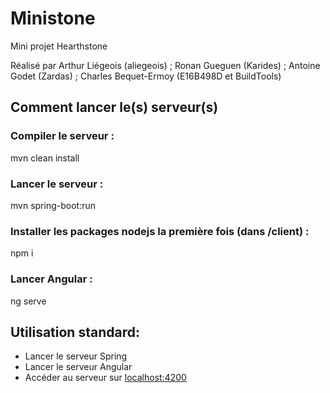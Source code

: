 # Ministone
Mini projet Hearthstone

Réalisé par Arthur Liégeois (aliegeois) ; Ronan Gueguen (Karides) ; Antoine Godet (Zardas) ; Charles Bequet-Ermoy (E16B498D et BuildTools)

## Comment lancer le(s) serveur(s)

### Compiler le serveur :
mvn clean install
### Lancer le serveur :
mvn spring-boot:run

### Installer les packages nodejs la première fois (dans /client) :
npm i
### Lancer Angular :
ng serve

## Utilisation standard:
- Lancer le serveur Spring
- Lancer le serveur Angular
- Accéder au serveur sur [localhost:4200](http://localhost:4200)
